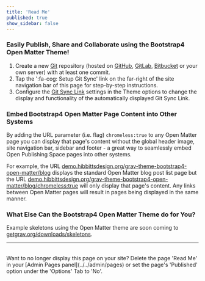 ```yaml
---
title: 'Read Me'
published: true
show_sidebar: false
---
```


### Easily Publish, Share and Collaborate using the Bootstrap4 Open Matter Theme!  

1. Create a new [Git](https://git-scm.com/) repository (hosted on [GitHub](https://github.com/), [GitLab](https://about.gitlab.com/), [Bitbucket](https://bitbucket.org/) or your own server) with at least one commit.
2. Tap the ':fa-cog: Setup Git Sync' link on the far-right of the site navigation bar of this page for step-by-step instructions.
3. Configure the [Git Sync Link](../../admin/themes/mytheme) settings in the Theme options to change the display and functionality of the automatically displayed Git Sync Link.

### Embed Bootstrap4 Open Matter Page Content into Other Systems

By adding the URL parameter (i.e. flag) `chromeless:true` to any Open Matter page you can display that page's content without the global header image, site navigation bar, sidebar and footer - a great way to seamlessly embed Open Publishing Space pages into other systems.  

For example, the URL [demo.hibbittsdesign.org/grav-theme-bootstrap4-open-matter/blog](http://demo.hibbittsdesign.org/grav-theme-bootstrap4-open-matter/blog) displays the standard Open Matter blog post list page but the URL [demo.hibbittsdesign.org/grav-theme-bootstrap4-open-matter/blog/chromeless:true](http://demo.hibbittsdesign.org/grav-theme-bootstrap4-open-matter/blog/chromeless:true) will only display that page's content. Any links between Open Matter pages will result in pages being displayed in the same manner.

### What Else Can the Bootstrap4 Open Matter Theme do for You? ##
Example skeletons using the Open Matter theme are soon coming to [getgrav.org/downloads/skeletons](https://getgrav.org/downloads/skeletons).

<hr>
<br>
Want to no longer display this page on your site?  
Delete the page 'Read Me' in your [Admin Pages panel](../../admin/pages) or set the page's 'Published' option under the 'Options' Tab to 'No'.
